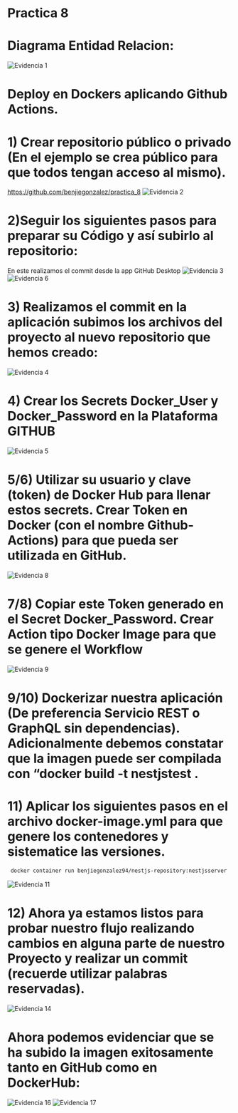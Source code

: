 # Practica 8
# Diagrama Entidad Relacion:
![Evidencia 1](<./evidencias/1.jpg>)
# Deploy en Dockers aplicando Github Actions.
# 1) Crear repositorio público o privado (En el ejemplo se crea público para que todos tengan acceso al mismo). 
https://github.com/benjiegonzalez/practica_8
![Evidencia 2](<./evidencias/2.png>)
# 2)Seguir los siguientes pasos para preparar su Código y así subirlo al repositorio:
En este realizamos el commit desde la app GitHub Desktop
![Evidencia 3](<./evidencias/3.png>)
![Evidencia 6](<./evidencias/6.png>)

# 3) Realizamos el commit en la aplicación subimos los archivos del proyecto al nuevo repositorio que hemos creado:

![Evidencia 4](<./evidencias/4.png>)

# 4)  Crear los Secrets Docker_User y Docker_Password en la Plataforma GITHUB
![Evidencia 5](<./evidencias/5.png>)
# 5/6) Utilizar su usuario y clave (token) de Docker Hub para llenar estos secrets. Crear Token en Docker (con el nombre Github-Actions) para que pueda ser utilizada en GitHub.
![Evidencia 8](<./evidencias/8.png>)
# 7/8) Copiar este Token generado en el Secret Docker_Password. Crear Action tipo Docker Image para que se genere el Workflow

![Evidencia 9](<./evidencias/9.png>)
# 9/10) Dockerizar nuestra aplicación (De preferencia Servicio REST o GraphQL sin dependencias). Adicionalmente debemos constatar que la imagen puede ser compilada con “docker build -t nestjstest .

# 11)   Aplicar los siguientes pasos en el archivo docker-image.yml para que genere los contenedores y sistematice las versiones.
```bash
 docker container run benjiegonzalez94/nestjs-repository:nestjsserver
```
![Evidencia 11](<./evidencias/11.png>)

# 12) Ahora ya estamos listos para probar nuestro flujo realizando cambios en alguna parte de nuestro Proyecto y realizar un commit (recuerde utilizar palabras reservadas).
![Evidencia 14](<./evidencias/14.png>)
# Ahora podemos evidenciar que se ha subido la imagen exitosamente tanto en GitHub como en DockerHub:
![Evidencia 16](<./evidencias/16.png>)
![Evidencia 17](<./evidencias/17.png>)
